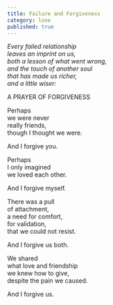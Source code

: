 ```yaml
---
title: Failure and Forgiveness
category: love
published: true
---
```


*Every failed relationship  
leaves an imprint on us,  
both a lesson of what went wrong,  
and the touch of another soul  
that has made us richer,  
and a little wiser:*   
  
  
A PRAYER OF FORGIVENESS  
  
Perhaps  
we were never   
really friends,  
though I thought we were.  
  
And I forgive you.  
  
Perhaps   
I only imagined  
we loved each other.  
  
And I forgive myself.  
  
There was a pull  
of attachment,  
a need for comfort,  
for validation,  
that we could not resist.  
  
And I forgive us both.  
  
We shared  
what love and friendship  
we knew how to give,  
despite the pain we caused.  
  
And I forgive us.
